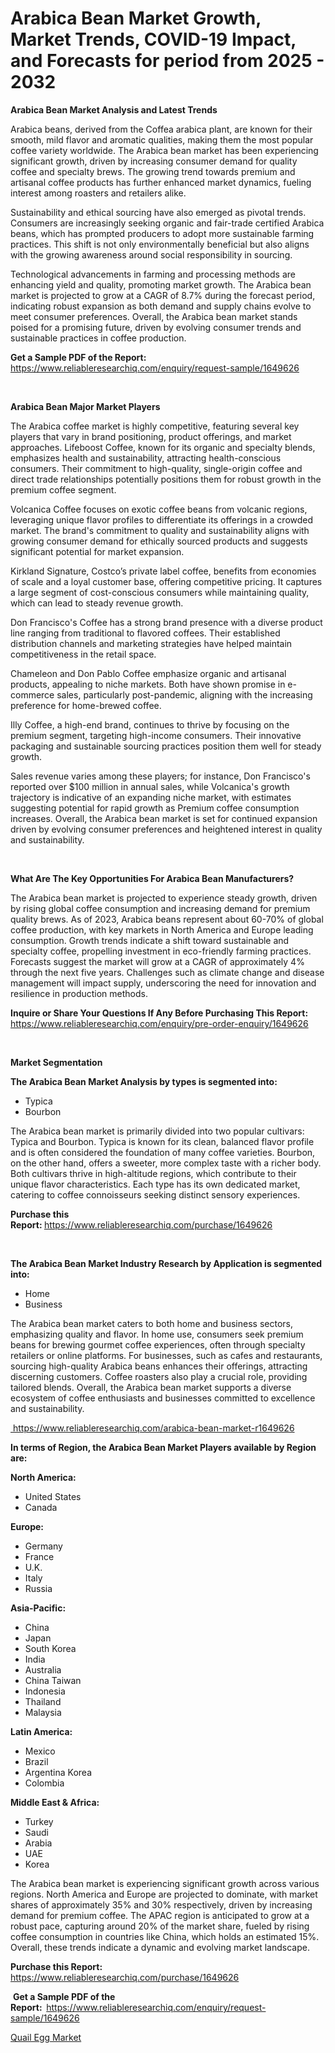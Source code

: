 <p><h1>Arabica Bean Market Growth, Market Trends, COVID-19 Impact, and Forecasts for period from 2025 - 2032</h1></p><p><strong>Arabica Bean Market Analysis and Latest Trends</strong></p>
<p><p>Arabica beans, derived from the Coffea arabica plant, are known for their smooth, mild flavor and aromatic qualities, making them the most popular coffee variety worldwide. The Arabica bean market has been experiencing significant growth, driven by increasing consumer demand for quality coffee and specialty brews. The growing trend towards premium and artisanal coffee products has further enhanced market dynamics, fueling interest among roasters and retailers alike.</p><p>Sustainability and ethical sourcing have also emerged as pivotal trends. Consumers are increasingly seeking organic and fair-trade certified Arabica beans, which has prompted producers to adopt more sustainable farming practices. This shift is not only environmentally beneficial but also aligns with the growing awareness around social responsibility in sourcing.</p><p>Technological advancements in farming and processing methods are enhancing yield and quality, promoting market growth. The Arabica bean market is projected to grow at a CAGR of 8.7% during the forecast period, indicating robust expansion as both demand and supply chains evolve to meet consumer preferences. Overall, the Arabica bean market stands poised for a promising future, driven by evolving consumer trends and sustainable practices in coffee production.</p></p>
<p><strong>Get a Sample PDF of the Report:&nbsp;</strong> <a href="https://www.reliableresearchiq.com/enquiry/request-sample/1649626?utm_campaign=2267&utm_medium=2&utm_source=Github&utm_content=ia&utm_term=14022025&utm_id=arabica-bean">https://www.reliableresearchiq.com/enquiry/request-sample/1649626</a></p>
<p>&nbsp;</p>
<p><strong>Arabica Bean Major Market Players</strong></p>
<p><p>The Arabica coffee market is highly competitive, featuring several key players that vary in brand positioning, product offerings, and market approaches. Lifeboost Coffee, known for its organic and specialty blends, emphasizes health and sustainability, attracting health-conscious consumers. Their commitment to high-quality, single-origin coffee and direct trade relationships potentially positions them for robust growth in the premium coffee segment.</p><p>Volcanica Coffee focuses on exotic coffee beans from volcanic regions, leveraging unique flavor profiles to differentiate its offerings in a crowded market. The brand's commitment to quality and sustainability aligns with growing consumer demand for ethically sourced products and suggests significant potential for market expansion.</p><p>Kirkland Signature, Costco’s private label coffee, benefits from economies of scale and a loyal customer base, offering competitive pricing. It captures a large segment of cost-conscious consumers while maintaining quality, which can lead to steady revenue growth.</p><p>Don Francisco's Coffee has a strong brand presence with a diverse product line ranging from traditional to flavored coffees. Their established distribution channels and marketing strategies have helped maintain competitiveness in the retail space.</p><p>Chameleon and Don Pablo Coffee emphasize organic and artisanal products, appealing to niche markets. Both have shown promise in e-commerce sales, particularly post-pandemic, aligning with the increasing preference for home-brewed coffee.</p><p>Illy Coffee, a high-end brand, continues to thrive by focusing on the premium segment, targeting high-income consumers. Their innovative packaging and sustainable sourcing practices position them well for steady growth.</p><p>Sales revenue varies among these players; for instance, Don Francisco's reported over $100 million in annual sales, while Volcanica's growth trajectory is indicative of an expanding niche market, with estimates suggesting potential for rapid growth as Premium coffee consumption increases. Overall, the Arabica bean market is set for continued expansion driven by evolving consumer preferences and heightened interest in quality and sustainability.</p></p>
<p>&nbsp;</p>
<p><strong>What Are The Key Opportunities For Arabica Bean Manufacturers?</strong></p>
<p><p>The Arabica bean market is projected to experience steady growth, driven by rising global coffee consumption and increasing demand for premium quality brews. As of 2023, Arabica beans represent about 60-70% of global coffee production, with key markets in North America and Europe leading consumption. Growth trends indicate a shift toward sustainable and specialty coffee, propelling investment in eco-friendly farming practices. Forecasts suggest the market will grow at a CAGR of approximately 4% through the next five years. Challenges such as climate change and disease management will impact supply, underscoring the need for innovation and resilience in production methods.</p></p>
<p><strong>Inquire or Share Your Questions If Any Before Purchasing This Report:</strong> <a href="https://www.reliableresearchiq.com/enquiry/pre-order-enquiry/1649626?utm_campaign=2267&utm_medium=2&utm_source=Github&utm_content=ia&utm_term=14022025&utm_id=arabica-bean">https://www.reliableresearchiq.com/enquiry/pre-order-enquiry/1649626</a></p>
<p>&nbsp;</p>
<p><strong>Market Segmentation</strong></p>
<p><strong>The Arabica Bean Market Analysis by types is segmented into:</strong></p>
<p><ul><li>Typica</li><li>Bourbon</li></ul></p>
<p><p>The Arabica bean market is primarily divided into two popular cultivars: Typica and Bourbon. Typica is known for its clean, balanced flavor profile and is often considered the foundation of many coffee varieties. Bourbon, on the other hand, offers a sweeter, more complex taste with a richer body. Both cultivars thrive in high-altitude regions, which contribute to their unique flavor characteristics. Each type has its own dedicated market, catering to coffee connoisseurs seeking distinct sensory experiences.</p></p>
<p><strong>Purchase this Report:&nbsp;</strong><a href="https://www.reliableresearchiq.com/purchase/1649626?utm_campaign=2267&utm_medium=2&utm_source=Github&utm_content=ia&utm_term=14022025&utm_id=arabica-bean">https://www.reliableresearchiq.com/purchase/1649626</a></p>
<p>&nbsp;</p>
<p><strong>The Arabica Bean Market Industry Research by Application is segmented into:</strong></p>
<p><ul><li>Home</li><li>Business</li></ul></p>
<p><p>The Arabica bean market caters to both home and business sectors, emphasizing quality and flavor. In home use, consumers seek premium beans for brewing gourmet coffee experiences, often through specialty retailers or online platforms. For businesses, such as cafes and restaurants, sourcing high-quality Arabica beans enhances their offerings, attracting discerning customers. Coffee roasters also play a crucial role, providing tailored blends. Overall, the Arabica bean market supports a diverse ecosystem of coffee enthusiasts and businesses committed to excellence and sustainability.</p></p>
<p><a href="https://www.reliableresearchiq.com/arabica-bean-market-r1649626?utm_campaign=2267&utm_medium=2&utm_source=Github&utm_content=ia&utm_term=14022025&utm_id=arabica-bean">&nbsp;https://www.reliableresearchiq.com/arabica-bean-market-r1649626</a></p>
<p><strong>In terms of Region, the Arabica Bean Market Players available by Region are:</strong></p>
<p>
    <p> <strong> North America: </strong>
        <ul>
            <li>United States</li>
            <li>Canada</li>
        </ul>
        </p> 
    <p> <strong> Europe: </strong>
        <ul>
            <li>Germany</li>
            <li>France</li>
            <li>U.K.</li>
            <li>Italy</li>
            <li>Russia</li>
        </ul>
        </p> 
    <p> <strong> Asia-Pacific: </strong>
        <ul>
            <li>China</li>
            <li>Japan</li>
            <li>South Korea</li>
            <li>India</li>
            <li>Australia</li>
            <li>China Taiwan</li>
            <li>Indonesia</li>
            <li>Thailand</li>
            <li>Malaysia</li>
        </ul>
        </p> 
    <p> <strong> Latin America: </strong>
        <ul>
            <li>Mexico</li>
            <li>Brazil</li>
            <li>Argentina Korea</li>
            <li>Colombia</li>
        </ul>
        </p> 
    <p> <strong> Middle East & Africa: </strong>
        <ul>
            <li>Turkey</li>
            <li>Saudi</li>
            <li>Arabia</li>
            <li>UAE</li>
            <li>Korea</li>
        </ul>
    </p>
    </p>
<p><p>The Arabica bean market is experiencing significant growth across various regions. North America and Europe are projected to dominate, with market shares of approximately 35% and 30% respectively, driven by increasing demand for premium coffee. The APAC region is anticipated to grow at a robust pace, capturing around 20% of the market share, fueled by rising coffee consumption in countries like China, which holds an estimated 15%. Overall, these trends indicate a dynamic and evolving market landscape.</p></p>
<p><strong>Purchase this Report: </strong><a href="https://www.reliableresearchiq.com/purchase/1649626?utm_campaign=2267&utm_medium=2&utm_source=Github&utm_content=ia&utm_term=14022025&utm_id=arabica-bean">https://www.reliableresearchiq.com/purchase/1649626</a></p>
<p>&nbsp;<strong>Get a Sample PDF of the Report:&nbsp;&nbsp;</strong><a href="https://www.reliableresearchiq.com/enquiry/request-sample/1649626?utm_campaign=2267&utm_medium=2&utm_source=Github&utm_content=ia&utm_term=14022025&utm_id=arabica-bean">https://www.reliableresearchiq.com/enquiry/request-sample/1649626</a></p>
<p><strong></strong></p>
<p><p><a href="https://github.com/steidmindy199393/Market-Research-Report-List-1/blob/main/quail-egg-market.md?utm_campaign=2267&utm_medium=2&utm_source=Github&utm_content=ia&utm_term=14022025&utm_id=arabica-bean">Quail Egg Market</a></p></p>